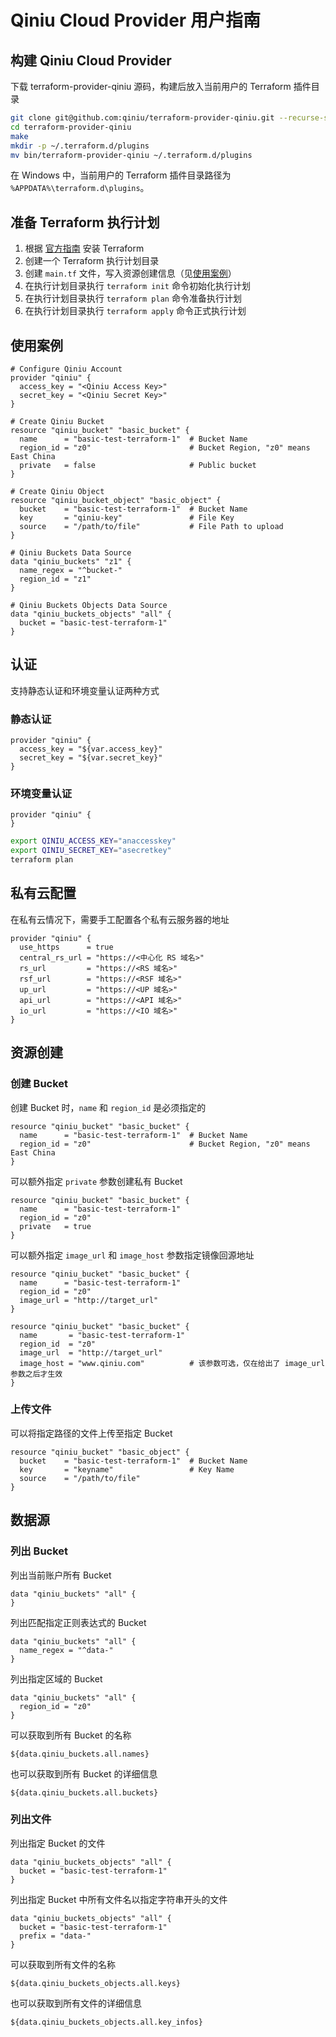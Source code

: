 # Qiniu Cloud Provider 用户指南

## 构建 Qiniu Cloud Provider

下载 terraform-provider-qiniu 源码，构建后放入当前用户的 Terraform 插件目录

```bash
git clone git@github.com:qiniu/terraform-provider-qiniu.git --recurse-submodules
cd terraform-provider-qiniu
make
mkdir -p ~/.terraform.d/plugins
mv bin/terraform-provider-qiniu ~/.terraform.d/plugins
```

在 Windows 中，当前用户的 Terraform 插件目录路径为 `%APPDATA%\terraform.d\plugins`。

## 准备 Terraform 执行计划

1. 根据 [官方指南](https://www.terraform.io/downloads.html) 安装 Terraform
2. 创建一个 Terraform 执行计划目录
3. 创建 `main.tf` 文件，写入资源创建信息（见[使用案例](#使用案例)）
4. 在执行计划目录执行 `terraform init` 命令初始化执行计划
5. 在执行计划目录执行 `terraform plan` 命令准备执行计划
6. 在执行计划目录执行 `terraform apply` 命令正式执行计划

## 使用案例

```hcl
# Configure Qiniu Account
provider "qiniu" {
  access_key = "<Qiniu Access Key>"
  secret_key = "<Qiniu Secret Key>"
}

# Create Qiniu Bucket
resource "qiniu_bucket" "basic_bucket" {
  name      = "basic-test-terraform-1"  # Bucket Name
  region_id = "z0"                      # Bucket Region, "z0" means East China
  private   = false                     # Public bucket
}

# Create Qiniu Object
resource "qiniu_bucket_object" "basic_object" {
  bucket    = "basic-test-terraform-1"  # Bucket Name
  key       = "qiniu-key"               # File Key
  source    = "/path/to/file"           # File Path to upload
}

# Qiniu Buckets Data Source
data "qiniu_buckets" "z1" {
  name_regex = "^bucket-"
  region_id = "z1"
}

# Qiniu Buckets Objects Data Source
data "qiniu_buckets_objects" "all" {
  bucket = "basic-test-terraform-1"
}
```

## 认证

支持静态认证和环境变量认证两种方式

### 静态认证

```hcl
provider "qiniu" {
  access_key = "${var.access_key}"
  secret_key = "${var.secret_key}"
}
```

### 环境变量认证

```hcl
provider "qiniu" {
}
```

```bash
export QINIU_ACCESS_KEY="anaccesskey"
export QINIU_SECRET_KEY="asecretkey"
terraform plan
```

## 私有云配置

在私有云情况下，需要手工配置各个私有云服务器的地址

```hcl
provider "qiniu" {
  use_https      = true
  central_rs_url = "https://<中心化 RS 域名>"
  rs_url         = "https://<RS 域名>"
  rsf_url        = "https://<RSF 域名>"
  up_url         = "https://<UP 域名>"
  api_url        = "https://<API 域名>"
  io_url         = "https://<IO 域名>"
}
```

## 资源创建

### 创建 Bucket

创建 Bucket 时，`name` 和 `region_id` 是必须指定的

```hcl
resource "qiniu_bucket" "basic_bucket" {
  name      = "basic-test-terraform-1"  # Bucket Name
  region_id = "z0"                      # Bucket Region, "z0" means East China
}
```

可以额外指定 `private` 参数创建私有 Bucket

```hcl
resource "qiniu_bucket" "basic_bucket" {
  name      = "basic-test-terraform-1"
  region_id = "z0"
  private   = true
}
```

可以额外指定 `image_url` 和 `image_host` 参数指定镜像回源地址

```hcl
resource "qiniu_bucket" "basic_bucket" {
  name      = "basic-test-terraform-1"
  region_id = "z0"
  image_url = "http://target_url"
}
```

```hcl
resource "qiniu_bucket" "basic_bucket" {
  name       = "basic-test-terraform-1"
  region_id  = "z0"
  image_url  = "http://target_url"
  image_host = "www.qiniu.com"          # 该参数可选，仅在给出了 image_url 参数之后才生效
}
```

### 上传文件

可以将指定路径的文件上传至指定 Bucket

```hcl
resource "qiniu_bucket" "basic_object" {
  bucket    = "basic-test-terraform-1"  # Bucket Name
  key       = "keyname"                 # Key Name
  source    = "/path/to/file"
}
```

## 数据源

### 列出 Bucket

列出当前账户所有 Bucket

```hcl
data "qiniu_buckets" "all" {
}
```

列出匹配指定正则表达式的 Bucket

```hcl
data "qiniu_buckets" "all" {
  name_regex = "^data-"
}
```

列出指定区域的 Bucket

```hcl
data "qiniu_buckets" "all" {
  region_id = "z0"
}
```

可以获取到所有 Bucket 的名称

```hcl
${data.qiniu_buckets.all.names}
```

也可以获取到所有 Bucket 的详细信息

```hcl
${data.qiniu_buckets.all.buckets}
```

### 列出文件

列出指定 Bucket 的文件

```hcl
data "qiniu_buckets_objects" "all" {
  bucket = "basic-test-terraform-1"
}
```

列出指定 Bucket 中所有文件名以指定字符串开头的文件

```hcl
data "qiniu_buckets_objects" "all" {
  bucket = "basic-test-terraform-1"
  prefix = "data-"
}
```

可以获取到所有文件的名称

```hcl
${data.qiniu_buckets_objects.all.keys}
```

也可以获取到所有文件的详细信息

```hcl
${data.qiniu_buckets_objects.all.key_infos}
```
